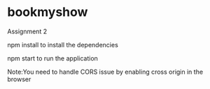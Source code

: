 # bookmyshow
Assignment 2

npm install to install the dependencies

npm start to run the application

Note:You need to handle CORS issue by enabling cross origin in the browser 